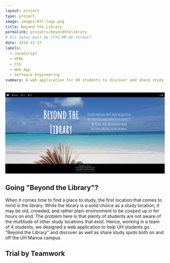 ```yaml
---
layout: project
type: project
image: images/btl-logo.png
title: Beyond the Library
permalink: projects/beyondthelibrary
# All dates must be YYYY-MM-DD format!
date: 2019-12-17
labels:
  - JavaScript
  - HTML
  - CSS
  - Web App
  - Software Engineering
summary: A web application for UH students to discover and share study spots.
---
```


<div align="center">
    <img class="ui medium image" src="../images/btl1.png">
</div>

## Going "Beyond the Library"?

When it comes time to find a place to study, the first location that comes to mind is the
 library. While the library is a solid choice as a study location, it may be old, crowded, and rather plain
  environment to be cooped up in for hours on end. The problem here is that plenty of students are not aware of the
   multitude of other study locations that exist. Hence, working in a team of 4 students, we designed a web
    application to help UH students go "Beyond the Library" and discover as well as share study spots both on and off
     the UH Manoa campus.
     
## Trial by Teamwork


